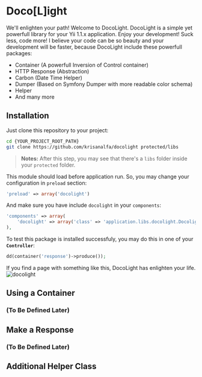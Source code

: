 # Doco[L]ight

We'll enlighten your path! Welcome to DocoLight. DocoLight is a simple yet powerfull library for your Yii 1.1.x application.
Enjoy your development! Suck less, code more! I believe your code can be so beauty and your development will be faster,
because DocoLight include these powerfull packages:

- Container (A powerfull Inversion of Control container)
- HTTP Response (Abstraction)
- Carbon (Date Time Helper)
- Dumper (Based on Symfony Dumper with more readable color schema)
- Helper
- And many more

## Installation

Just clone this repository to your project:

```sh
cd {YOUR_PROJECT_ROOT_PATH}
git clone https://github.com/krisanalfa/docolight protected/libs
```

> **Notes:** After this step, you may see that there's a `libs` folder inside your `protected` folder.

This module should load before application run. So, you may change your configuration in `preload` section:

```php
'preload' => array('docolight')
```

And make sure you have include `docolight` in your `components`:

```php
'components' => array(
    'docolight' => array('class' => 'application.libs.docolight.Docolight.Docolight'),
),
```

To test this package is installed successfuly, you may do this in one of your **`Controller`**:

```php
dd(container('response')->produce());
```

If you find a page with something like this, DocoLight has enlighten your life.
![docolight](http://s12.postimg.org/qea787eil/sekretariat_ahu_local_surat_Tugas.png)

## Using a Container

### (To Be Defined Later)

## Make a Response

### (To Be Defined Later)

## Additional Helper Class

